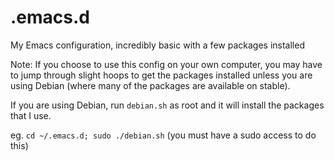 # .emacs.d
My Emacs configuration, incredibly basic with a few packages installed

Note: If you choose to use this config on your own computer, you may have to jump through slight hoops to get the packages installed unless you are using Debian (where many of the packages are available on stable).

If you are using Debian, run `debian.sh` as root and it will install the packages that I use.

eg. `cd ~/.emacs.d; sudo ./debian.sh` (you must have a sudo access to do this)

